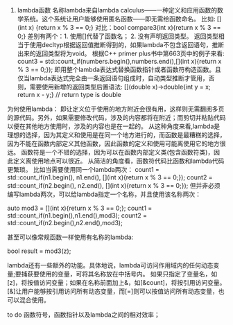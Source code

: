 1. lambda函数
名称lambda来自lambda calculus——一种定义和应用函数的数学系统。这个系统让用户能够使用匿名函数——即无需给函数命名。
比如: [](int x) {return x % 3 == 0;}
对比：bool compare3(int x){return x % 3 == 0;}
差别有两个：1. 使用[]代替了函数名； 2. 没有声明返回类型。
返回类型相当于使用decltyp根据返回值推断得到的，如果lambda不包含返回语句，推断出来的返回类型将为void。
根据C++ primer plus书中第663页中的例子来看:
count3 = std::count_if(numbers.begin(),numbers.end(),[](int x){return x % 3 == 0;});
即用整个lambda表达式替换函数指针或者函数符构造函数。且仅当lambda表达式完全由一条返回语句组成时，自动类型推断才管用，否则，需要使用新增的返回类型后置语法:
[](double x)->double{int y = x; return x - y;} // return type is double

为何使用lambda：
即让定义位于使用的地方附近会很有用，这样则无需翻阅多页的源代码。另外，如果需要修改代码，涉及的内容都将在附近；而剪切并粘贴代码以便在其他地方使用时，涉及的内容也是在一起的。
从这种角度来看,lambda是理想的选择，因为其定义和使用是在同一个地方进行的，而函数是最糟糕的选择，因为不能在函数内部定义其他函数，因此函数的定义和使用可能离使用它的地方很远。
函数符是一个不错的选择，因为可以在函数内部定义类(包含函数符类)，因此定义离使用地点可以很近。
从简洁的角度看，函数符代码比函数和lambda代码更繁琐。
比如当需要使用同一个lambda两次：
count1 = std::count_if(n1.begin(), n1.end(), [](int x){return x % 3 == 0;});
count2 = std::count_if(n2.begin(), n2.end(), [](int x){return x % 3 == 0;});
但并非必须编写lambda两次，可以给lambda指定一个名称，并且使用该名称两次：

auto mod3 = [](int x){return x % 3 == 0;};
count1 = std::count_if(n1.begin(),n1.end(),mod3);
count2 = std::count_if(n2.begin(),n2.end(),mod3);

甚至可以像常规函数一样使用有名称的lambda:

bool result = mod3(z);

lambda还有一些额外的功能。具体地说，lambda可访问作用域内的任何动态变量;要捕获要使用的变量，可将其名称放在中括号内。
如果只指定了变量名，如[z]，将按值访问变量；如果在名称前面加上&，如[&count]，将按引用访问变量。[&]让用户能够按引用访问所有动态变量，而[=]则可以按值访问所有动态变量，也可以混合使用。


to do
函数符号，函数指针以及lambda之间的相对效率；
